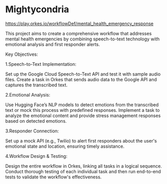 # Mightycondria 
https://play.orkes.io/workflowDef/mental_health_emergency_response

This project aims to create a comprehensive workflow that addresses mental health emergencies by combining speech-to-text technology with emotional analysis and first responder alerts.

Key Objectives:

1.Speech-to-Text Implementation:

Set up the Google Cloud Speech-to-Text API and test it with sample audio files.
Create a task in Orkes that sends audio data to the Google API and captures the transcribed text.

2.Emotional Analysis:

Use Hugging Face’s NLP models to detect emotions from the transcribed text or mock this process with predefined responses.
Implement a task to analyze the emotional content and provide stress management responses based on detected emotions.

3.Responder Connection:

Set up a mock API (e.g., Twilio) to alert first responders about the user's emotional state and location, ensuring timely assistance.

4.Workflow Design & Testing:

Design the entire workflow in Orkes, linking all tasks in a logical sequence.
Conduct thorough testing of each individual task and then run end-to-end tests to validate the workflow's effectiveness.
